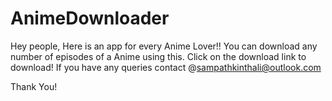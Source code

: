 # AnimeDownloader
Hey people,
Here is an app for every Anime Lover!!
You can download any number of episodes of a Anime using this.
Click on the download link to download!
If you have any queries contact @sampathkinthali@outlook.com

Thank You!
